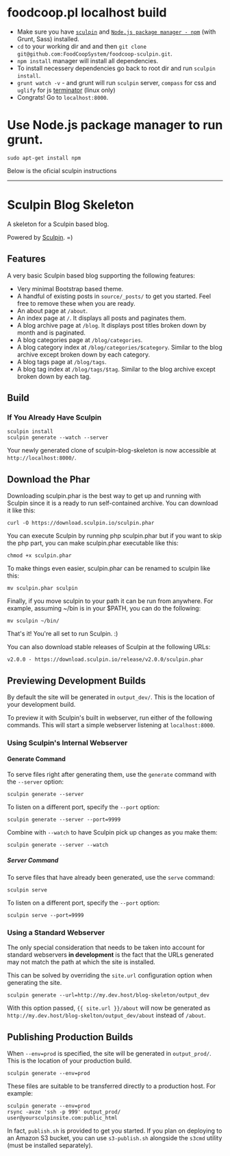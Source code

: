 foodcoop.pl localhost build
================================
 * Make sure you have [`sculpin`](https://sculpin.io/download/) and [`Node.js package manager - npm`](http://ndever.net/articles/linux/installing-sass-and-compass-ubuntu-1210-1304) (with Grunt, Sass) installed.
 * `cd` to your working dir and and then `git clone git@github.com:FoodCoopSystem/foodcoop-sculpin.git`.
 * `npm install` manager will install all dependencies.
 * To install necessery dependencies go back to root dir and run `sculpin install`.
 * `grunt watch -v` - and grunt will run `sculpin` server, `compass` for css and `uglify` for js
 [terminator](http://gnometerminator.blogspot.com/p/introduction.html) (linux only) 
 * Congrats! Go to `localhost:8000`.

 
Use Node.js package manager to run grunt.
=====================
    sudo apt-get install npm


Below is the oficial sculpin instructions
- - -

Sculpin Blog Skeleton
=====================

A skeleton for a Sculpin based blog.

Powered by [Sculpin](http://sculpin.io). =)


Features
--------

A very basic Sculpin based blog supporting the following features:

 * Very minimal Bootstrap based theme.
 * A handful of existing posts in `source/_posts/` to get you started. Feel
   free to remove these when you are ready.
 * An about page at `/about`.
 * An index page at `/`. It displays all posts and paginates them.
 * A blog archive page at `/blog`. It displays post titles broken down by
   month and is paginated.
 * A blog categories page at `/blog/categories`.
 * A blog category index at `/blog/categories/$category`. Similar to the blog
   archive except broken down by each category.
 * A blog tags page at `/blog/tags`.
 * A blog tag index at `/blog/tags/$tag`. Similar to the blog archive
   except broken down by each tag.


Build
-----

### If You Already Have Sculpin

    sculpin install
    sculpin generate --watch --server

Your newly generated clone of sculpin-blog-skeleton is now
accessible at `http://localhost:8000/`.

## Download the Phar

Downloading sculpin.phar is the best way to get up and running with Sculpin since it is a ready to run self-contained archive. You can download it like this:

    curl -O https://download.sculpin.io/sculpin.phar

You can execute Sculpin by running php sculpin.phar but if you want to skip the php part, you can make sculpin.phar executable like this:

    chmod +x sculpin.phar

To make things even easier, sculpin.phar can be renamed to sculpin like this:

    mv sculpin.phar sculpin

Finally, if you move sculpin to your path it can be run from anywhere. For example, assuming ~/bin is in your $PATH, you can do the following:

    mv sculpin ~/bin/

That's it! You're all set to run Sculpin. :)

You can also download stable releases of Sculpin at the following URLs:

    v2.0.0 - https://download.sculpin.io/release/v2.0.0/sculpin.phar


Previewing Development Builds
-----------------------------

By default the site will be generated in `output_dev/`. This is the location
of your development build.

To preview it with Sculpin's built in webserver, run either of the following
commands. This will start a simple webserver listening at `localhost:8000`.

### Using Sculpin's Internal Webserver

#### Generate Command

To serve files right after generating them, use the `generate` command with
the `--server` option:

    sculpin generate --server

To listen on a different port, specify the `--port` option:

    sculpin generate --server --port=9999

Combine with `--watch` to have Sculpin pick up changes as you make them:

    sculpin generate --server --watch


##### Server Command

To serve files that have already been generated, use the `serve` command:

    sculpin serve

To listen on a different port, specify the `--port` option:

    sculpin serve --port=9999


### Using a Standard Webserver

The only special consideration that needs to be taken into account for standard
webservers **in development** is the fact that the URLs generated may not match
the path at which the site is installed.

This can be solved by overriding the `site.url` configuration option when
generating the site.

    sculpin generate --url=http://my.dev.host/blog-skeleton/output_dev

With this option passed, `{{ site.url }}/about` will now be generated as
`http://my.dev.host/blog-skelton/output_dev/about` instead of `/about`.


Publishing Production Builds
----------------------------

When `--env=prod` is specified, the site will be generated in `output_prod/`. This
is the location of your production build.

    sculpin generate --env=prod

These files are suitable to be transferred directly to a production host. For example:

    sculpin generate --env=prod
    rsync -avze 'ssh -p 999' output_prod/ user@yoursculpinsite.com:public_html

In fact, `publish.sh` is provided to get you started. If you plan on deploying to an
Amazon S3 bucket, you can use `s3-publish.sh` alongside the `s3cmd` utility (must be
installed separately).
